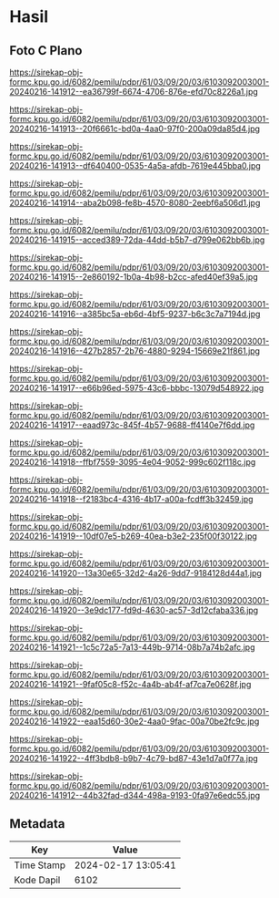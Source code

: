 # Hasil

## Foto C Plano

https://sirekap-obj-formc.kpu.go.id/6082/pemilu/pdpr/61/03/09/20/03/6103092003001-20240216-141912--ea36799f-6674-4706-876e-efd70c8226a1.jpg

https://sirekap-obj-formc.kpu.go.id/6082/pemilu/pdpr/61/03/09/20/03/6103092003001-20240216-141913--20f6661c-bd0a-4aa0-97f0-200a09da85d4.jpg

https://sirekap-obj-formc.kpu.go.id/6082/pemilu/pdpr/61/03/09/20/03/6103092003001-20240216-141913--df640400-0535-4a5a-afdb-7619e445bba0.jpg

https://sirekap-obj-formc.kpu.go.id/6082/pemilu/pdpr/61/03/09/20/03/6103092003001-20240216-141914--aba2b098-fe8b-4570-8080-2eebf6a506d1.jpg

https://sirekap-obj-formc.kpu.go.id/6082/pemilu/pdpr/61/03/09/20/03/6103092003001-20240216-141915--acced389-72da-44dd-b5b7-d799e062bb6b.jpg

https://sirekap-obj-formc.kpu.go.id/6082/pemilu/pdpr/61/03/09/20/03/6103092003001-20240216-141915--2e860192-1b0a-4b98-b2cc-afed40ef39a5.jpg

https://sirekap-obj-formc.kpu.go.id/6082/pemilu/pdpr/61/03/09/20/03/6103092003001-20240216-141916--a385bc5a-eb6d-4bf5-9237-b6c3c7a7194d.jpg

https://sirekap-obj-formc.kpu.go.id/6082/pemilu/pdpr/61/03/09/20/03/6103092003001-20240216-141916--427b2857-2b76-4880-9294-15669e21f861.jpg

https://sirekap-obj-formc.kpu.go.id/6082/pemilu/pdpr/61/03/09/20/03/6103092003001-20240216-141917--e66b96ed-5975-43c6-bbbc-13079d548922.jpg

https://sirekap-obj-formc.kpu.go.id/6082/pemilu/pdpr/61/03/09/20/03/6103092003001-20240216-141917--eaad973c-845f-4b57-9688-ff4140e7f6dd.jpg

https://sirekap-obj-formc.kpu.go.id/6082/pemilu/pdpr/61/03/09/20/03/6103092003001-20240216-141918--ffbf7559-3095-4e04-9052-999c602f118c.jpg

https://sirekap-obj-formc.kpu.go.id/6082/pemilu/pdpr/61/03/09/20/03/6103092003001-20240216-141918--f2183bc4-4316-4b17-a00a-fcdff3b32459.jpg

https://sirekap-obj-formc.kpu.go.id/6082/pemilu/pdpr/61/03/09/20/03/6103092003001-20240216-141919--10df07e5-b269-40ea-b3e2-235f00f30122.jpg

https://sirekap-obj-formc.kpu.go.id/6082/pemilu/pdpr/61/03/09/20/03/6103092003001-20240216-141920--13a30e65-32d2-4a26-9dd7-9184128d44a1.jpg

https://sirekap-obj-formc.kpu.go.id/6082/pemilu/pdpr/61/03/09/20/03/6103092003001-20240216-141920--3e9dc177-fd9d-4630-ac57-3d12cfaba336.jpg

https://sirekap-obj-formc.kpu.go.id/6082/pemilu/pdpr/61/03/09/20/03/6103092003001-20240216-141921--1c5c72a5-7a13-449b-9714-08b7a74b2afc.jpg

https://sirekap-obj-formc.kpu.go.id/6082/pemilu/pdpr/61/03/09/20/03/6103092003001-20240216-141921--9faf05c8-f52c-4a4b-ab4f-af7ca7e0628f.jpg

https://sirekap-obj-formc.kpu.go.id/6082/pemilu/pdpr/61/03/09/20/03/6103092003001-20240216-141922--eaa15d60-30e2-4aa0-9fac-00a70be2fc9c.jpg

https://sirekap-obj-formc.kpu.go.id/6082/pemilu/pdpr/61/03/09/20/03/6103092003001-20240216-141922--4ff3bdb8-b9b7-4c79-bd87-43e1d7a0f77a.jpg

https://sirekap-obj-formc.kpu.go.id/6082/pemilu/pdpr/61/03/09/20/03/6103092003001-20240216-141912--44b32fad-d344-498a-9193-0fa97e6edc55.jpg


## Metadata

| Key        | Value               |
| ---------- | ------------------- |
| Time Stamp | 2024-02-17 13:05:41 |
| Kode Dapil | 6102                |



